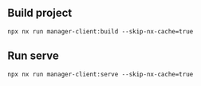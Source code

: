 ## Build project
```
npx nx run manager-client:build --skip-nx-cache=true
```

## Run serve
```
npx nx run manager-client:serve --skip-nx-cache=true
```
